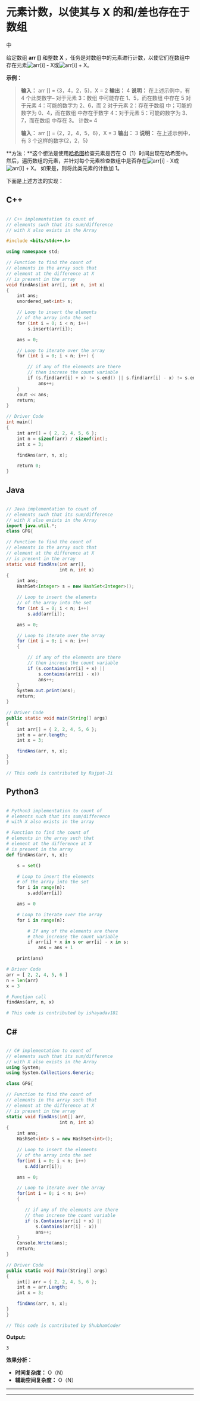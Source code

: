 # 元素计数，以使其与 X 的和/差也存在于数组

中

给定数组 **arr []** 和整数 **X** ，任务是对数组中的元素进行计数，以使它们在数组中存在元素![arr[i] - X](img/6481a6ffc9c0d160f8f6f17e3edfb950.png "Rendered by QuickLaTeX.com")或![arr[i] + X](img/e8db3b0f5854bd8b73da0cf3e3d4ef2a.png "Rendered by QuickLaTeX.com")。

**示例：**

> **输入：** arr [] = {3，4，2，5}，X = 2
> **输出：** 4
> **说明：**
> 在上述示例中，有 4 个此类数字–
> 对于元素 3：数组
> 中可能存在 1、5，而在数组
> 中存在 5 对于元素 4：可能的数字为 2、6，而 2 对于元素 2：存在于数组
> 中；可能的数字为 0、4，而在数组
> 中存在于数字 4：对于元素 5：可能的数字为 3、7，而在数组
> 中存在 3。 计数= 4
> 
> **输入：** arr [] = {2，2，4，5，6}，X = 3
> **输出：** 3
> **说明：**
> 在上述示例中，有 3 个这样的数字{2，2，5}

**方法：**这个想法是使用[哈希图](https://www.geeksforgeeks.org/hashing-data-structure/)检查元素是否在 O（1）时间出现在哈希图中。 然后，遍历数组的元素，并针对每个元素检查数组中是否存在![arr[i] - X](img/6481a6ffc9c0d160f8f6f17e3edfb950.png "Rendered by QuickLaTeX.com")或![arr[i] + X](img/e8db3b0f5854bd8b73da0cf3e3d4ef2a.png "Rendered by QuickLaTeX.com")。 如果是，则将此类元素的计数加 1。

下面是上述方法的实现：

## C++

```cpp

// C++ implementation to count of 
// elements such that its sum/difference 
// with X also exists in the Array 

#include <bits/stdc++.h> 

using namespace std; 

// Function to find the count of 
// elements in the array such that 
// element at the difference at X 
// is present in the array 
void findAns(int arr[], int n, int x) 
{ 
    int ans; 
    unordered_set<int> s; 

    // Loop to insert the elements 
    // of the array into the set 
    for (int i = 0; i < n; i++) 
        s.insert(arr[i]); 

    ans = 0; 

    // Loop to iterate over the array 
    for (int i = 0; i < n; i++) { 

        // if any of the elements are there 
        // then increse the count variable 
        if (s.find(arr[i] + x) != s.end() || s.find(arr[i] - x) != s.end()) 
            ans++; 
    } 
    cout << ans; 
    return; 
} 

// Driver Code 
int main() 
{ 
    int arr[] = { 2, 2, 4, 5, 6 }; 
    int n = sizeof(arr) / sizeof(int); 
    int x = 3; 

    findAns(arr, n, x); 

    return 0; 
} 

```

## Java

```java

// Java implementation to count of 
// elements such that its sum/difference 
// with X also exists in the Array 
import java.util.*; 
class GFG{ 

// Function to find the count of 
// elements in the array such that 
// element at the difference at X 
// is present in the array 
static void findAns(int arr[], 
                    int n, int x) 
{ 
    int ans; 
    HashSet<Integer> s = new HashSet<Integer>(); 

    // Loop to insert the elements 
    // of the array into the set 
    for (int i = 0; i < n; i++) 
        s.add(arr[i]); 

    ans = 0; 

    // Loop to iterate over the array 
    for (int i = 0; i < n; i++)  
    { 

        // if any of the elements are there 
        // then increse the count variable 
        if (s.contains(arr[i] + x) || 
            s.contains(arr[i] - x)) 
            ans++; 
    } 
    System.out.print(ans); 
    return; 
} 

// Driver Code 
public static void main(String[] args) 
{ 
    int arr[] = { 2, 2, 4, 5, 6 }; 
    int n = arr.length; 
    int x = 3; 

    findAns(arr, n, x); 
} 
} 

// This code is contributed by Rajput-Ji 

```

## Python3

```py

# Python3 implementation to count of  
# elements such that its sum/difference  
# with X also exists in the array  

# Function to find the count of  
# elements in the array such that  
# element at the difference at X  
# is present in the array  
def findAns(arr, n, x): 

    s = set() 

    # Loop to insert the elements  
    # of the array into the set 
    for i in range(n): 
        s.add(arr[i]) 

    ans = 0

    # Loop to iterate over the array  
    for i in range(n): 

        # If any of the elements are there  
        # then increase the count variable 
        if arr[i] + x in s or arr[i] - x in s: 
            ans = ans + 1

    print(ans) 

# Driver Code  
arr = [ 2, 2, 4, 5, 6 ] 
n = len(arr) 
x = 3

# Function call 
findAns(arr, n, x)  

# This code is contributed by ishayadav181 

```

## C#

```cs

// C# implementation to count of 
// elements such that its sum/difference 
// with X also exists in the Array 
using System; 
using System.Collections.Generic; 

class GFG{ 

// Function to find the count of 
// elements in the array such that 
// element at the difference at X 
// is present in the array 
static void findAns(int[] arr, 
                    int n, int x) 
{ 
    int ans; 
    HashSet<int> s = new HashSet<int>(); 

    // Loop to insert the elements 
    // of the array into the set 
    for(int i = 0; i < n; i++) 
       s.Add(arr[i]); 

    ans = 0; 

    // Loop to iterate over the array 
    for(int i = 0; i < n; i++)  
    { 

       // if any of the elements are there 
       // then increse the count variable 
       if (s.Contains(arr[i] + x) || 
           s.Contains(arr[i] - x)) 
           ans++; 
    } 
    Console.Write(ans); 
    return; 
} 

// Driver Code 
public static void Main(String[] args) 
{ 
    int[] arr = { 2, 2, 4, 5, 6 }; 
    int n = arr.Length; 
    int x = 3; 

    findAns(arr, n, x); 
} 
} 

// This code is contributed by ShubhamCoder 

```

**Output:**

```
3

```

**效果分析：**

*   **时间复杂度：** O（N）
*   **辅助空间复杂度：** O（N）



* * *

* * *



